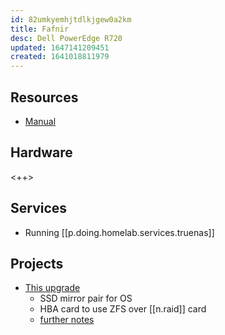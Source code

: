 ```yaml
---
id: 82umkyemhjtdlkjgew0a2km
title: Fafnir
desc: Dell PowerEdge R720
updated: 1647141209451
created: 1641018811979
---
```


## Resources

- [Manual](assets/pdfs/dell-poweredge-r720_owners-manual_en-us.pdf)
## Hardware

<++>

## Services

- Running [[p.doing.homelab.services.truenas]]

## Projects

- [This upgrade][1]
  - SSD mirror pair for OS
  - HBA card to use ZFS over [[n.raid]] card
  - [further notes][2]

[1]: https://dan.langille.org/2019/10/05/preparing-the-dell-r720-for-zfs/
[2]: https://gist.github.com/dlangille/cd784830cd7fb00c63744dfac1dd2e16
